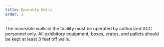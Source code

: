 ```yaml
---
title: Operable Walls
order: 1
---
```


The moveable walls in the facility must be operated by authorized ACC personnel only. All exhibitory equipment, boxes, crates, and pallets should be kept at least 3 feet off walls.
